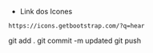 * Link dos Icones
``` 
https://icons.getbootstrap.com/?q=hear
``` 



git add .
git commit -m updated
git push